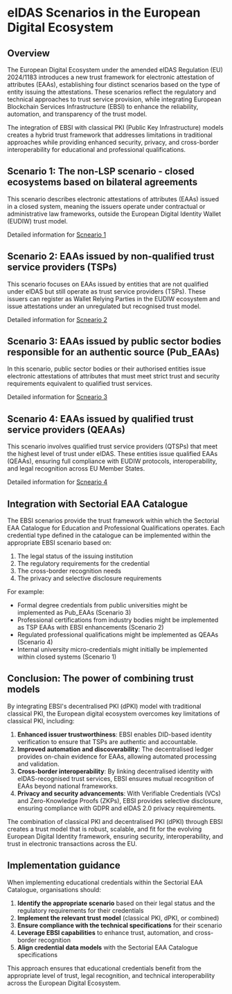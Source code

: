 # eIDAS Scenarios in the European Digital Ecosystem

## Overview

The European Digital Ecosystem under the amended eIDAS Regulation (EU) 2024/1183 introduces a new trust framework for electronic attestation of attributes (EAAs), establishing four distinct scenarios based on the type of entity issuing the attestations. These scenarios reflect the regulatory and technical approaches to trust service provision, while integrating European Blockchain Services Infrastructure (EBSI) to enhance the reliability, automation, and transparency of the trust model.

The integration of EBSI with classical PKI (Public Key Infrastructure) models creates a hybrid trust framework that addresses limitations in traditional approaches while providing enhanced security, privacy, and cross-border interoperability for educational and professional qualifications.

## Scenario 1: **The non-LSP scenario** - closed ecosystems based on bilateral agreements

This scenario describes electronic attestations of attributes (EAAs) issued in a closed system, meaning the issuers operate under contractual or administrative law frameworks, outside the European Digital Identity Wallet (EUDIW) trust model.

Detailed information for [Scneario 1](./scenario1/)

## Scenario 2: EAAs issued by non-qualified trust service providers (TSPs)

This scenario focuses on EAAs issued by entities that are not qualified under eIDAS but still operate as trust service providers (TSPs). These issuers can register as Wallet Relying Parties in the EUDIW ecosystem and issue attestations under an unregulated but recognised trust model.

Detailed information for [Scneario 2](./scenario2/)

## Scenario 3: EAAs issued by public sector bodies responsible for an authentic source (Pub_EAAs)

In this scenario, public sector bodies or their authorised entities issue electronic attestations of attributes that must meet strict trust and security requirements equivalent to qualified trust services.

Detailed information for [Scneario 3](./scenario3/)

## Scenario 4: EAAs issued by qualified trust service providers (QEAAs)

This scenario involves qualified trust service providers (QTSPs) that meet the highest level of trust under eIDAS. These entities issue qualified EAAs (QEAAs), ensuring full compliance with EUDIW protocols, interoperability, and legal recognition across EU Member States.

Detailed information for [Scneario 4](./scenario4/)

## Integration with Sectorial EAA Catalogue

The EBSI scenarios provide the trust framework within which the Sectorial EAA Catalogue for Education and Professional Qualifications operates. Each credential type defined in the catalogue can be implemented within the appropriate EBSI scenario based on:

1. The legal status of the issuing institution
2. The regulatory requirements for the credential
3. The cross-border recognition needs
4. The privacy and selective disclosure requirements

For example:
- Formal degree credentials from public universities might be implemented as Pub_EAAs (Scenario 3)
- Professional certifications from industry bodies might be implemented as TSP EAAs with EBSI enhancements (Scenario 2)
- Regulated professional qualifications might be implemented as QEAAs (Scenario 4)
- Internal university micro-credentials might initially be implemented within closed systems (Scenario 1)

## Conclusion: The power of combining trust models

By integrating EBSI's decentralised PKI (dPKI) model with traditional classical PKI, the European digital ecosystem overcomes key limitations of classical PKI, including:

1. **Enhanced issuer trustworthiness**: EBSI enables DID-based identity verification to ensure that TSPs are authentic and accountable.
2. **Improved automation and discoverability**: The decentralised ledger provides on-chain evidence for EAAs, allowing automated processing and validation.
3. **Cross-border interoperability**: By linking decentralised identity with eIDAS-recognised trust services, EBSI ensures mutual recognition of EAAs beyond national frameworks.
4. **Privacy and security advancements**: With Verifiable Credentials (VCs) and Zero-Knowledge Proofs (ZKPs), EBSI provides selective disclosure, ensuring compliance with GDPR and eIDAS 2.0 privacy requirements.

The combination of classical PKI and decentralised PKI (dPKI) through EBSI creates a trust model that is robust, scalable, and fit for the evolving European Digital Identity framework, ensuring security, interoperability, and trust in electronic transactions across the EU.

## Implementation guidance

When implementing educational credentials within the Sectorial EAA Catalogue, organisations should:

1. **Identify the appropriate scenario** based on their legal status and the regulatory requirements for their credentials
2. **Implement the relevant trust model** (classical PKI, dPKI, or combined)
3. **Ensure compliance with the technical specifications** for their scenario
4. **Leverage EBSI capabilities** to enhance trust, automation, and cross-border recognition
5. **Align credential data models** with the Sectorial EAA Catalogue specifications

This approach ensures that educational credentials benefit from the appropriate level of trust, legal recognition, and technical interoperability across the European Digital Ecosystem.
